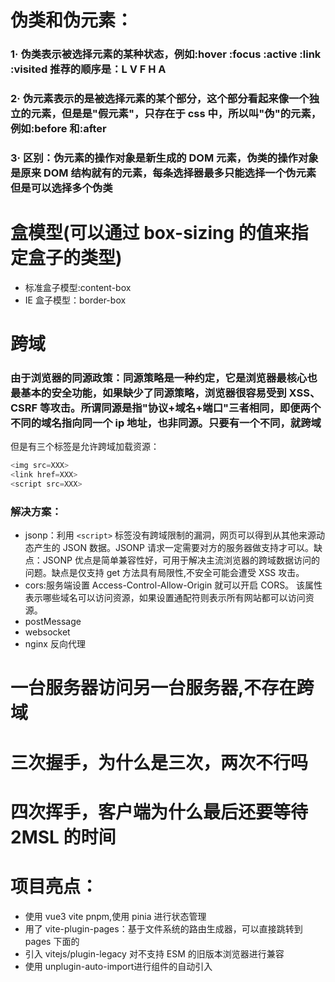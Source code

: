 <!--
 * @Description:
 * @Author: 曹俊
 * @Date: 2022-10-14 21:15:31
 * @LastEditors: 曹俊
 * @LastEditTime: 2022-10-15 11:15:43
-->

# 伪类和伪元素：

### 1· 伪类表示被选择元素的某种状态，例如:hover :focus :active :link :visited 推荐的顺序是：L V F H A

### 2· 伪元素表示的是被选择元素的某个部分，这个部分看起来像一个独立的元素，但是是"假元素"，只存在于 css 中，所以叫"伪"的元素，例如:before 和:after

### 3· 区别：伪元素的操作对象是新生成的 DOM 元素，伪类的操作对象是原来 DOM 结构就有的元素，每条选择器最多只能选择一个伪元素但是可以选择多个伪类

# 盒模型(可以通过 box-sizing 的值来指定盒子的类型)

- 标准盒子模型:content-box
- IE 盒子模型：border-box

# 跨域

### 由于浏览器的同源政策：同源策略是一种约定，它是浏览器最核心也最基本的安全功能，如果缺少了同源策略，浏览器很容易受到 XSS、CSRF 等攻击。所谓同源是指"协议+域名+端口"三者相同，即便两个不同的域名指向同一个 ip 地址，也非同源。只要有一个不同，就跨域

但是有三个标签是允许跨域加载资源：

```js
<img src=XXX>
<link href=XXX>
<script src=XXX>
```

### 解决方案：

- jsonp：利用 `<script>` 标签没有跨域限制的漏洞，网页可以得到从其他来源动态产生的 JSON 数据。JSONP 请求一定需要对方的服务器做支持才可以。缺点：JSONP 优点是简单兼容性好，可用于解决主流浏览器的跨域数据访问的问题。缺点是仅支持 get 方法具有局限性,不安全可能会遭受 XSS 攻击。
- cors:服务端设置 Access-Control-Allow-Origin 就可以开启 CORS。 该属性表示哪些域名可以访问资源，如果设置通配符则表示所有网站都可以访问资源。
- postMessage
- websocket
- nginx 反向代理

# 一台服务器访问另一台服务器,不存在跨域

# 三次握手，为什么是三次，两次不行吗

# 四次挥手，客户端为什么最后还要等待 2MSL 的时间

# 项目亮点：

- 使用 vue3 vite pnpm,使用 pinia 进行状态管理
- 用了 vite-plugin-pages：基于文件系统的路由生成器，可以直接跳转到 pages 下面的
- 引入 vitejs/plugin-legacy 对不支持 ESM 的旧版本浏览器进行兼容
- 使用 unplugin-auto-import进行组件的自动引入
